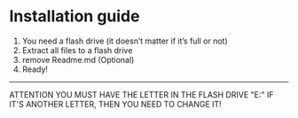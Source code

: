 # Installation guide
1. You need a flash drive (it doesn’t matter if it’s full or not)
2. Extract all files to a flash drive
3. remove Readme.md (Optional)
4. Ready!
-------------------------------
ATTENTION
YOU MUST HAVE THE LETTER IN THE FLASH DRIVE "E:"
IF IT'S ANOTHER LETTER, THEN YOU NEED TO CHANGE IT!
